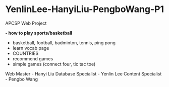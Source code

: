 # YenlinLee-HanyiLiu-PengboWang-P1
APCSP Web Project

**- how to play sports/basketball**
  - basketball, football, badminton, tennis, ping pong
- learn vocab page
- COUNTRIES
- recommend games
- simple games (connect four, tic tac toe)

Web Master - Hanyi Liu
Database Specialist - Yenlin Lee
Content Specialist - Pengbo Wang
